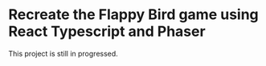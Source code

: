 # Recreate the Flappy Bird game using React Typescript and Phaser

This project is still in progressed.
